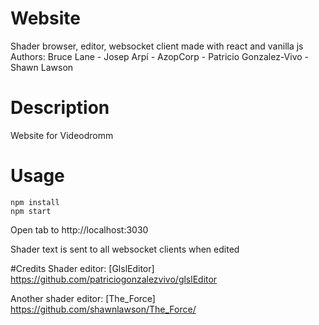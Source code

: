 # Website

Shader browser, editor, websocket client made with react and vanilla js
Authors: Bruce Lane - Josep Arpí - AzopCorp - Patricio Gonzalez-Vivo - Shawn Lawson

# Description
Website for Videodromm

# Usage
```
npm install
npm start
```

Open tab to http://localhost:3030

Shader text is sent to all websocket clients when edited

#Credits
Shader editor:
[GlslEditor] https://github.com/patriciogonzalezvivo/glslEditor 

Another shader editor:
[The_Force] https://github.com/shawnlawson/The_Force/
 

